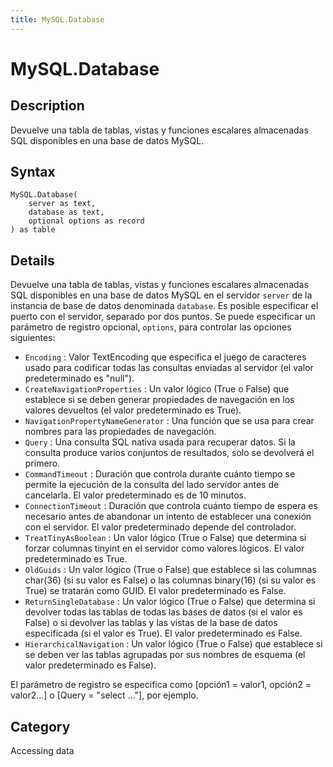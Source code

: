 ```yaml
---
title: MySQL.Database
---
```


# MySQL.Database


## Description

Devuelve una tabla de tablas, vistas y funciones escalares almacenadas SQL disponibles en una base de datos MySQL.


## Syntax

```powerquery
MySQL.Database(
    server as text,
    database as text,
    optional options as record
) as table
```


## Details

Devuelve una tabla de tablas, vistas y funciones escalares almacenadas SQL disponibles en una base de datos MySQL en el servidor <code>server</code> de la instancia de base de datos denominada <code>database</code>. Es posible especificar el puerto con el servidor, separado por dos puntos. Se puede especificar un parámetro de registro opcional, <code>options</code>, para controlar las opciones siguientes:    <ul><li><code>Encoding</code> : Valor TextEncoding que especifica el juego de caracteres usado para codificar todas las consultas enviadas al servidor (el valor predeterminado es &quot;null&quot;).</li><li><code>CreateNavigationProperties</code> : Un valor l&#243;gico (True o False) que establece si se deben generar propiedades de navegaci&#243;n en los valores devueltos (el valor predeterminado es True).</li><li><code>NavigationPropertyNameGenerator</code> : Una funci&#243;n que se usa para crear nombres para las propiedades de navegaci&#243;n.</li><li><code>Query</code> : Una consulta SQL nativa usada para recuperar datos. Si la consulta produce varios conjuntos de resultados, solo se devolver&#225; el primero.</li><li><code>CommandTimeout</code> : Duraci&#243;n que controla durante cu&#225;nto tiempo se permite la ejecuci&#243;n de la consulta del lado servidor antes de cancelarla. El valor predeterminado es de 10&#160;minutos.</li><li><code>ConnectionTimeout</code> : Duraci&#243;n que controla cu&#225;nto tiempo de espera es necesario antes de abandonar un intento de establecer una conexi&#243;n con el servidor. El valor predeterminado depende del controlador.</li><li><code>TreatTinyAsBoolean</code> : Un valor l&#243;gico (True o False) que determina si forzar columnas tinyint en el servidor como valores l&#243;gicos. El valor predeterminado es True.</li><li><code>OldGuids</code> : Un valor l&#243;gico (True o False) que establece si las columnas char(36) (si su valor es False) o las columnas binary(16) (si su valor es True) se tratar&#225;n como GUID. El valor predeterminado es False.</li><li><code>ReturnSingleDatabase</code> : Un valor l&#243;gico (True o False) que determina si devolver todas las tablas de todas las bases de datos (si el valor es False) o si devolver las tablas y las vistas de la base de datos especificada (si el valor es True). El valor predeterminado es False.</li><li><code>HierarchicalNavigation</code> : Un valor l&#243;gico (True o False) que establece si se deben ver las tablas agrupadas por sus nombres de esquema (el valor predeterminado es False).</li></ul>    El parámetro de registro se especifica como [opción1 = valor1, opción2 = valor2...] o [Query = "select ..."], por ejemplo.    



## Category
Accessing data
